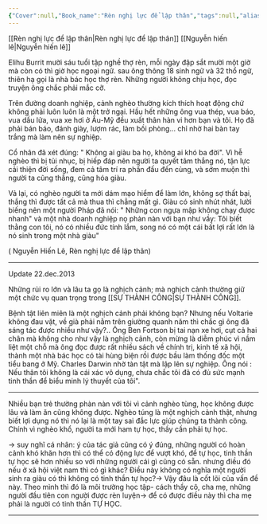 ```yaml
---
{"Cover":null,"Book_name":"Rèn nghị lực để lập thân","tags":null,"aliases":null,"author":"nguyễn hiến lê","link":null,"dg-publish":true,"permalink":"/Book_ Reading 2024/Những câu nói hay trong sách/Nhà bác học thợ rèn Elihu Burrit/","dgPassFrontmatter":true,"noteIcon":"2","created":"2023-12-15T06:59:27.470+07:00","updated":"2023-12-22T13:45:32.000+07:00"}
---
```


[[Rèn nghị lực để lập thân\|Rèn nghị lực để lập thân]]
[[Nguyễn hiến lê\|Nguyễn hiến lê]]

Elihu Burrit mười sáu tuổi tập nghề thợ rèn, mỗi ngày đập sắt mười một giờ mà còn có thì giờ học ngoại ngữ. sau ông thông 18 sinh ngữ và 32 thổ ngữ, thiên hạ gọi là nhà bác học thợ rèn. Những người không chịu học, đọc truyện ông chắc phải mắc cỡ.


Trên đường doanh nghiệp, cảnh nghèo thường kích thích hoạt động chứ không phải luôn luôn là một trở ngại.
Hầu hết những ông vua thép, vua báo, vua dầu lửa, vua xe hơi ở Âu-Mỹ đều xuất thân hàn vi hơn bạn và tôi. Họ đã phải bán báo, đánh giày, lượm rác, làm bồi phòng... chỉ nhờ hai bàn tay trắng mà làm nên sự nghiệp.

Cổ nhân đã xét đúng: " Không ai giàu ba họ, không ai khó ba đời". Vì hễ nghèo thì bị tủi nhục, bị hiếp đáp nên người ta quyết tâm thắng nó, tận lực cải thiện đời sống, đem cả tâm trí ra phấn đấu đến cùng, và sớm muộn thì người ta cũng thắng, cũng hóa giàu.

Vả lại, có nghèo người ta mới dám mạo hiểm để làm lớn, không sợ thất bại, thắng thì được tất cả mà thua thì chẳng mất gì. Giàu có sinh nhút nhát, lười biếng nên một người Pháp đã nói: " Những con ngựa mập không chạy được nhanh" và một nhà doanh nghiệp nọ phàn nàn với bạn như vầy: Tôi biết thằng con tôi, nó có nhiều đức tính lắm, song nó có một cái bất lợi rất lớn là nó sinh trong một nhà giàu"

 ( Nguyễn Hiến Lê, Rèn nghị lực để lập thân)
 
---
Update 22.dec.2013

Những rủi ro lớn và lâu ta gọ là nghịch cảnh; mà nghịch cảnh thường giữ một chức vụ quan trọng trong [[SỰ THÀNH CÔNG\|SỰ THÀNH CÔNG]].

Bệnh tật liên miên là một nghịch cảnh phải không bạn?
Nhưng nếu Voltarie không đau vặt, về già phải nằm trên giường quanh  năm thì chắc gì ông đã sáng tác được nhiều như vậy?..
Ông Ben Fortson bị tai nạn xe hơi, cụt cả hai chân mà không cho như vậy là nghịch cảnh, còn mừng là diễm phúc vì nầm liệt một chỗ mà ông đọc được rất nhiều sách về chính trị, kinh tế xã hội, thành một nhà bác học có tài hùng biện rồi được bầu làm thống đốc một tiểu bang ở Mỹ.
Charles Darwin nhờ tàn tật mà lập lên sự nghiệp. Ông nói : Nếu thân tôi không là cái xác vô dụng, chưa chắc tôi đã có đủ sức mạnh tinh thần để biểu minh lý thuyết của tôi".

---
Nhiều bạn trẻ thường phàn nàn với tôi vì cảnh nghèo tùng, học không được lâu và làm ăn cũng không được. Nghèo túng là một nghịch cảnh thật, nhưng biết lợi dụng nó thì nó lại là một tay sai đắc lực giúp chúng ta thành công. Chính vì nghèo khổ, người ta mới ham tự học, thầy cần phải tự học.

-> suy nghĩ cá nhân: ý của tác giả cũng có ý đúng, những người có hoàn cảnh khó khăn hơn thì có thể có động lực để vượt khó, để tự học, tinh thần tự học sẽ hơn nhiều so với những người cái gì cũng có sẵn. nhưng điều đó nếu ở xã hội việt nam thì có gì khác? Điều này không có nghĩa một người sinh ra giàu có thì không có tinh thần tự học?-> Vậy đâu là cốt lõi của vấn đề này. Theo mình thì đó là môi trường học tập- cách thầy cô, cha mẹ, những người đầu tiên con người được rèn luyện-> để có được điều này thì cha mẹ phải là người có tinh thần TỰ HỌC.

---
